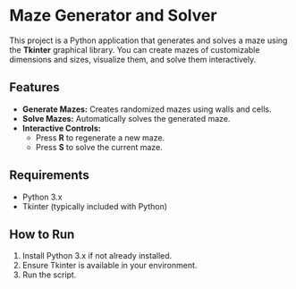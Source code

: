 # Maze Generator and Solver

This project is a Python application that generates and solves a maze using the **Tkinter** graphical library. You can create mazes of customizable dimensions and sizes, visualize them, and solve them interactively.

## Features
- **Generate Mazes:** Creates randomized mazes using walls and cells.
- **Solve Mazes:** Automatically solves the generated maze.
- **Interactive Controls:**  
  - Press **R** to regenerate a new maze.  
  - Press **S** to solve the current maze.

## Requirements
- Python 3.x
- Tkinter (typically included with Python)

## How to Run
1. Install Python 3.x if not already installed.
2. Ensure Tkinter is available in your environment.
3. Run the script.
